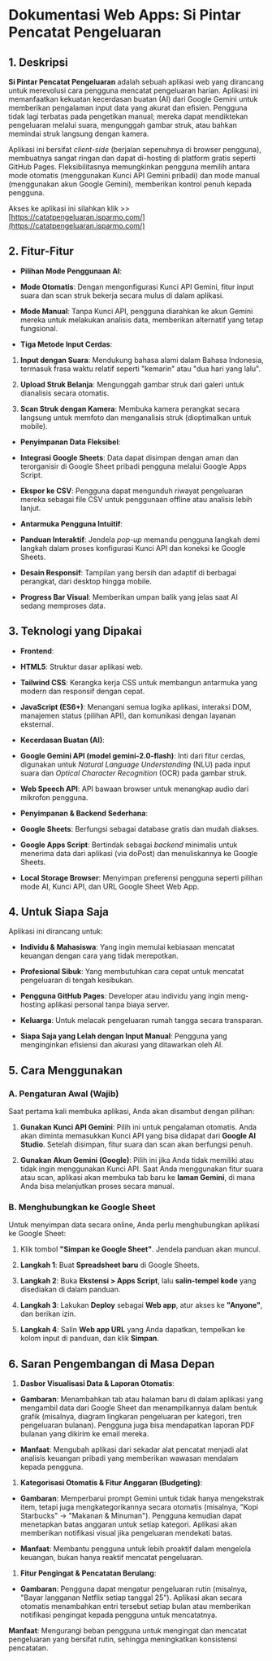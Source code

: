 **Dokumentasi Web Apps: Si Pintar Pencatat Pengeluaran**
========================================================

**1\. Deskripsi**
-----------------

**Si Pintar Pencatat Pengeluaran** adalah sebuah aplikasi web yang dirancang untuk merevolusi cara pengguna mencatat pengeluaran harian. Aplikasi ini memanfaatkan kekuatan kecerdasan buatan (AI) dari Google Gemini untuk memberikan pengalaman input data yang akurat dan efisien. Pengguna tidak lagi terbatas pada pengetikan manual; mereka dapat mendiktekan pengeluaran melalui suara, mengunggah gambar struk, atau bahkan memindai struk langsung dengan kamera.

Aplikasi ini bersifat _client-side_ (berjalan sepenuhnya di browser pengguna), membuatnya sangat ringan dan dapat di-hosting di platform gratis seperti GitHub Pages. Fleksibilitasnya memungkinkan pengguna memilih antara mode otomatis (menggunakan Kunci API Gemini pribadi) dan mode manual (menggunakan akun Google Gemini), memberikan kontrol penuh kepada pengguna.

Akses ke aplikasi ini silahkan klik >> [https://catatpengeluaran.isparmo.com/](https://catatpengeluaran.isparmo.com/)

**2\. Fitur-Fitur**
-------------------

*   **Pilihan Mode Penggunaan AI**:
    
*   **Mode Otomatis**: Dengan mengonfigurasi Kunci API Gemini, fitur input suara dan scan struk bekerja secara mulus di dalam aplikasi.
    
*   **Mode Manual**: Tanpa Kunci API, pengguna diarahkan ke akun Gemini mereka untuk melakukan analisis data, memberikan alternatif yang tetap fungsional.
    
*   **Tiga Metode Input Cerdas**:
    

1.  **Input dengan Suara**: Mendukung bahasa alami dalam Bahasa Indonesia, termasuk frasa waktu relatif seperti "kemarin" atau "dua hari yang lalu".
    
2.  **Upload Struk Belanja**: Mengunggah gambar struk dari galeri untuk dianalisis secara otomatis.
    
3.  **Scan Struk dengan Kamera**: Membuka kamera perangkat secara langsung untuk memfoto dan menganalisis struk (dioptimalkan untuk mobile).
    

*   **Penyimpanan Data Fleksibel**:
    
*   **Integrasi Google Sheets**: Data dapat disimpan dengan aman dan terorganisir di Google Sheet pribadi pengguna melalui Google Apps Script.
    
*   **Ekspor ke CSV**: Pengguna dapat mengunduh riwayat pengeluaran mereka sebagai file CSV untuk penggunaan offline atau analisis lebih lanjut.
    
*   **Antarmuka Pengguna Intuitif**:
    
*   **Panduan Interaktif**: Jendela _pop-up_ memandu pengguna langkah demi langkah dalam proses konfigurasi Kunci API dan koneksi ke Google Sheets.
    
*   **Desain Responsif**: Tampilan yang bersih dan adaptif di berbagai perangkat, dari desktop hingga mobile.
    
*   **Progress Bar Visual**: Memberikan umpan balik yang jelas saat AI sedang memproses data.
    

**3\. Teknologi yang Dipakai**
------------------------------

*   **Frontend**:
    
*   **HTML5**: Struktur dasar aplikasi web.
    
*   **Tailwind CSS**: Kerangka kerja CSS untuk membangun antarmuka yang modern dan responsif dengan cepat.
    
*   **JavaScript (ES6+)**: Menangani semua logika aplikasi, interaksi DOM, manajemen status (pilihan API), dan komunikasi dengan layanan eksternal.
    
*   **Kecerdasan Buatan (AI)**:
    
*   **Google Gemini API (model gemini-2.0-flash)**: Inti dari fitur cerdas, digunakan untuk _Natural Language Understanding_ (NLU) pada input suara dan _Optical Character Recognition_ (OCR) pada gambar struk.
    
*   **Web Speech API**: API bawaan browser untuk menangkap audio dari mikrofon pengguna.
    
*   **Penyimpanan & Backend Sederhana**:
    
*   **Google Sheets**: Berfungsi sebagai database gratis dan mudah diakses.
    
*   **Google Apps Script**: Bertindak sebagai _backend_ minimalis untuk menerima data dari aplikasi (via doPost) dan menuliskannya ke Google Sheets.
    
*   **Local Storage Browser**: Menyimpan preferensi pengguna seperti pilihan mode AI, Kunci API, dan URL Google Sheet Web App.
    

**4\. Untuk Siapa Saja**
------------------------

Aplikasi ini dirancang untuk:

*   **Individu & Mahasiswa**: Yang ingin memulai kebiasaan mencatat keuangan dengan cara yang tidak merepotkan.
    
*   **Profesional Sibuk**: Yang membutuhkan cara cepat untuk mencatat pengeluaran di tengah kesibukan.
    
*   **Pengguna GitHub Pages**: Developer atau individu yang ingin meng-hosting aplikasi personal tanpa biaya server.
    
*   **Keluarga**: Untuk melacak pengeluaran rumah tangga secara transparan.
    
*   **Siapa Saja yang Lelah dengan Input Manual**: Pengguna yang menginginkan efisiensi dan akurasi yang ditawarkan oleh AI.
    

**5\. Cara Menggunakan**
------------------------

### **A. Pengaturan Awal (Wajib)**

Saat pertama kali membuka aplikasi, Anda akan disambut dengan pilihan:

1.  **Gunakan Kunci API Gemini**: Pilih ini untuk pengalaman otomatis. Anda akan diminta memasukkan Kunci API yang bisa didapat dari **Google AI Studio**. Setelah disimpan, fitur suara dan scan akan berfungsi penuh.
    
2.  **Gunakan Akun Gemini (Google)**: Pilih ini jika Anda tidak memiliki atau tidak ingin menggunakan Kunci API. Saat Anda menggunakan fitur suara atau scan, aplikasi akan membuka tab baru ke **laman Gemini**, di mana Anda bisa melanjutkan proses secara manual.
    

### **B. Menghubungkan ke Google Sheet**

Untuk menyimpan data secara online, Anda perlu menghubungkan aplikasi ke Google Sheet:

1.  Klik tombol **"Simpan ke Google Sheet"**. Jendela panduan akan muncul.
    
2.  **Langkah 1**: Buat **Spreadsheet baru** di Google Sheets.
    
3.  **Langkah 2**: Buka **Ekstensi > Apps Script**, lalu **salin-tempel kode** yang disediakan di dalam panduan.
    
4.  **Langkah 3**: Lakukan **Deploy** sebagai **Web app**, atur akses ke **"Anyone"**, dan berikan izin.
    
5.  **Langkah 4**: Salin **Web app URL** yang Anda dapatkan, tempelkan ke kolom input di panduan, dan klik **Simpan**.
    

**6\. Saran Pengembangan di Masa Depan**
----------------------------------------

1.  **Dasbor Visualisasi Data & Laporan Otomatis**:
    

*   **Gambaran**: Menambahkan tab atau halaman baru di dalam aplikasi yang mengambil data dari Google Sheet dan menampilkannya dalam bentuk grafik (misalnya, diagram lingkaran pengeluaran per kategori, tren pengeluaran bulanan). Pengguna juga bisa mendapatkan laporan PDF bulanan yang dikirim ke email mereka.
    
*   **Manfaat**: Mengubah aplikasi dari sekadar alat pencatat menjadi alat analisis keuangan pribadi yang memberikan wawasan mendalam kepada pengguna.
    

1.  **Kategorisasi Otomatis & Fitur Anggaran (Budgeting)**:
    

*   **Gambaran**: Memperbarui prompt Gemini untuk tidak hanya mengekstrak item, tetapi juga mengkategorikannya secara otomatis (misalnya, "Kopi Starbucks" -> "Makanan & Minuman"). Pengguna kemudian dapat menetapkan batas anggaran untuk setiap kategori. Aplikasi akan memberikan notifikasi visual jika pengeluaran mendekati batas.
    
*   **Manfaat**: Membantu pengguna untuk lebih proaktif dalam mengelola keuangan, bukan hanya reaktif mencatat pengeluaran.
    

1.  **Fitur Pengingat & Pencatatan Berulang**:
    

*   **Gambaran**: Pengguna dapat mengatur pengeluaran rutin (misalnya, "Bayar langganan Netflix setiap tanggal 25"). Aplikasi akan secara otomatis menambahkan entri tersebut setiap bulan atau memberikan notifikasi pengingat kepada pengguna untuk mencatatnya.
    

**Manfaat**: Mengurangi beban pengguna untuk mengingat dan mencatat pengeluaran yang bersifat rutin, sehingga meningkatkan konsistensi pencatatan.
